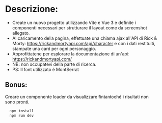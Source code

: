 # Descrizione:

- Create un nuovo progetto utilizzando Vite e Vue 3 e definite i componenti necessari per strutturare il layout come da screenshot allegato.
- Al caricamento della pagina, effettuate una chiama ajax all'API di Rick & Morty:
https://rickandmortyapi.com/api/character
e con i dati restituiti, stampate una card per ogni personaggio.
- Approfittatene per esplorare la documentazione di un'api:
https://rickandmortyapi.com/
- NB: non occupatevi della parte di ricerca.
- PS: Il font utilizzato è MontSerrat

## Bonus:
Creare un componente loader da visualizzare fintantoché i risultati non sono pronti.


```bash
  npm install
  npm run dev
```
